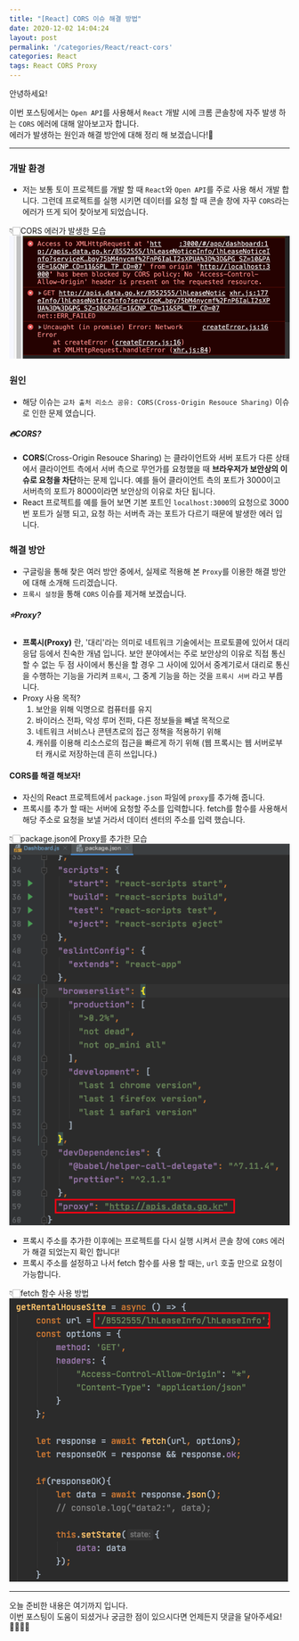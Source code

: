 ```yaml
---
title: "[React] CORS 이슈 해결 방법"
date: 2020-12-02 14:04:24
layout: post
permalink: '/categories/React/react-cors'
categories: React
tags: React CORS Proxy
---
```


안녕하세요!  

이번 포스팅에서는 `Open API`를 사용해서 `React` 개발 시에 크롬 콘솔창에 자주 발생 하는 `CORS` 에러에 대해 알아보고자 합니다.  
에러가 발생하는 원인과 해결 방안에 대해 정리 해 보겠습니다!🤔

-----

### 개발 환경
- 저는 보통 토이 프로젝트를 개발 할 때 `React`와 `Open API`를 주로 사용 해서 개발 합니다. 그런데 프로젝트를 실행 시키면 데이터를 요청 할 때 콘솔 창에 자꾸 `CORS`라는 에러가 뜨게 되어 찾아보게 되었습니다.

👇🏻CORS 에러가 발생한 모습
![CORS](/assets/images/react/CORS.png)


### 원인
- 해당 이슈는 `교차 출처 리소스 공유: CORS(Cross-Origin Resouce Sharing)` 이슈로 인한 문제 였습니다. 


##### 🔥CORS?
- **CORS**(Cross-Origin Resouce Sharing) 는 클라이언트와 서버 포트가 다른 상태에서 클라이언트 측에서 서버 측으로 무언가를 요청했을 때 **브라우저가 보안상의 이슈로 요청을 차단**하는 문제 입니다. 예를 들어 클라이언트 측의 포트가 3000이고 서버측의 포트가 8000이라면 보안상의 이유로 차단 됩니다.
- React 프로젝트를 예를 들어 보면 기본 포트인 `localhost:3000`의 요청으로 3000번 포트가 실행 되고, 요청 하는 서버측 과는 포트가 다르기 때문에 발생한 에러 입니다.


### 해결 방안
- 구글링을 통해 찾은 여러 방안 중에서, 실제로 적용해 본 `Proxy`를 이용한 해결 방안에 대해 소개해 드리겠습니다.
- `프록시 설정`을 통해 `CORS` 이슈를 제거해 보겠습니다.


##### ⭐️Proxy?
- **프록시(Proxy)** 란, '대리'라는 의미로 네트워크 기술에서는 프로토콜에 있어서 대리 응답 등에서 친숙한 개념 입니다. 보안 분야에서는 주로 보안상의 이유로 직접 통신할 수 없는 두 점 사이에서 통신을 할 경우 그 사이에 있어서 중계기로서 대리로 통신을 수행하는 기능을 가리켜 `프록시`, 그 중계 기능을 하는 것을 `프록시 서버` 라고 부릅니다.
-  Proxy 사용 목적?
    1. 보안을 위해 익명으로 컴퓨터를 유지
    2. 바이러스 전파, 악성 루머 전파, 다른 정보들을 빼낼 목적으로
    3. 네트워크 서비스나 콘텐츠로의 접근 정책을 적용하기 위해
    4. 캐쉬를 이용해 리소스로의 접근을 빠르게 하기 위해 (웹 프록시는 웹 서버로부터 캐시로 저장하는데 흔히 쓰입니다.)


#### CORS를 해결 해보자!
- 자신의 React 프로젝트에서 `package.json` 파일에 `proxy`를 추가해 줍니다.
- 프록시를 추가 할 때는 서버에 요청할 주소를 입력합니다. fetch를 함수를 사용해서 해당 주소로 요청을 보낼 거라서 데이터 센터의 주소를 입력 했습니다.

👇🏻package.json에 Proxy를 추가한 모습
![package.json](/assets/images/react/package.png)

- 프록시 주소를 추가한 이후에는 프로젝트를 다시 실행 시켜서 콘솔 창에 `CORS` 에러가 해결 되었는지 확인 합니다!
- 프록시 주소를 설정하고 나서 fetch 함수를 사용 할 때는, `url` 호출 만으로 요청이 가능합니다.

👇🏻fetch 함수 사용 방법
![fetch](/assets/images/react/proxy_fetch.png)


-----

오늘 준비한 내용은 여기까지 입니다.  
이번 포스팅이 도움이 되셨거나 궁금한 점이 있으시다면 언제든지 댓글을 달아주세요!🙋🏻‍♀️✨    

